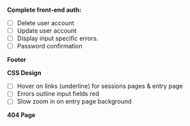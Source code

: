 **Complete front-end auth:**
- [ ] Delete user account
- [ ] Update user account
- [ ] Display input specific errors.
- [ ] Password confirmation

**Footer**

**CSS Design**
- [ ] Hover on links (underline) for sessions pages & entry page
- [ ] Errors outline input fields red
- [ ] Slow zoom in on entry page background

**404 Page**
